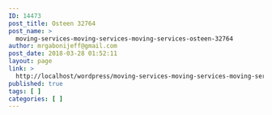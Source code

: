 ```yaml
---
ID: 14473
post_title: Osteen 32764
post_name: >
  moving-services-moving-services-moving-services-osteen-32764
author: mrgabonijeff@gmail.com
post_date: 2018-03-28 01:52:11
layout: page
link: >
  http://localhost/wordpress/moving-services-moving-services-moving-services-osteen-32764/
published: true
tags: [ ]
categories: [ ]
---
```

